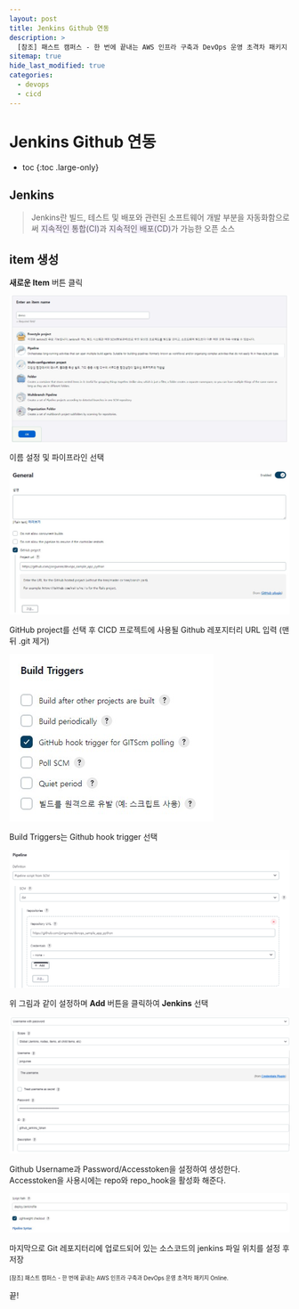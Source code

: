 ```yaml
---
layout: post
title: Jenkins Github 연동
description: >
  [참조] 패스트 캠퍼스 - 한 번에 끝내는 AWS 인프라 구축과 DevOps 운영 초격차 패키지 Online.
sitemap: true
hide_last_modified: true
categories:
  - devops
  - cicd
---
```


# Jenkins Github 연동

* toc
{:toc .large-only}

## Jenkins

> Jenkins란 빌드, 테스트 및 배포와 관련된 소프트웨어 개발 부분을 자동화함으로써 <span style='background-color: #f5f0ff'>지속적인 통합(CI)</span>과 <span style='background-color: #f5f0ff'>지속적인 배포(CD)</span>가 가능한 오픈 소스

## item 생성

**새로운 Item** 버튼 클릭

![그림1](/assets/img/cicd/new_item.jpg)

이름 설정 및 파이프라인 선택

![그림2](/assets/img/cicd/item_general.jpg)

GitHub project를 선택 후 CICD 프로젝트에 사용될 Github 레포지터리 URL 입력 (맨 뒤 .git 제거)

![그림3](/assets/img/cicd/general_build_triggers.jpg)

Build Triggers는 Github hook trigger 선택

![그림4](/assets/img/cicd/pipeline_definition.png)

위 그림과 같이 설정하며 **Add** 버튼을 클릭하여 **Jenkins** 선택 

![그림5](/assets/img/cicd/pipeline_credentials.png)

Github Username과 Password/Accesstoken을 설정하여 생성한다. Accesstoken을 사용시에는 repo와 repo_hook을 활성화 해준다.

![그림6](/assets/img/cicd/script_path.jpg)

마지막으로 Git 레포지터리에 업로드되어 있는 소스코드의 jenkins 파일 위치를 설정 후 저장




<span style="font-size:70%">[참조] 패스트 캠퍼스 - 한 번에 끝내는 AWS 인프라 구축과 DevOps 운영 초격차 패키지 Online.

끝!
